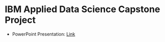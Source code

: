 # IBM Applied Data Science Capstone Project

- PowerPoint Presentation: [Link](https://github.com/makiz1999/IBM_DS_project/blob/main/Coursera_Capstone_Project.pptx)
